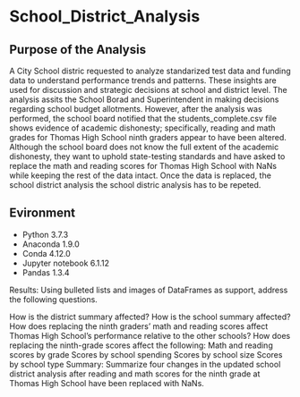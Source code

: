 # School_District_Analysis

## Purpose of the Analysis
A City School distric requested to analyze standarized test data and funding data to understand performance trends and patterns. These insights are used for discussion and strategic decisions at school and district level. The analysis assits the School Borad and Superintendent in making decisions regarding school budget allotments.
However, after the analysis was performed, the school board notified that the students_complete.csv file shows evidence of academic dishonesty; specifically, reading and math grades for Thomas High School ninth graders appear to have been altered. Although the school board does not know the full extent of the academic dishonesty, they want to uphold state-testing standards and have asked to replace the math and reading scores for Thomas High School with NaNs while keeping the rest of the data intact. Once the data is replaced, the school district analysis the school distric analysis has to be repeted.

## Evironment
* Python 3.7.3
* Anaconda 1.9.0
* Conda 4.12.0
* Jupyter notebook 6.1.12
* Pandas 1.3.4

Results: Using bulleted lists and images of DataFrames as support, address the following questions.

How is the district summary affected?
How is the school summary affected?
How does replacing the ninth graders’ math and reading scores affect Thomas High School’s performance relative to the other schools?
How does replacing the ninth-grade scores affect the following:
Math and reading scores by grade
Scores by school spending
Scores by school size
Scores by school type
Summary: Summarize four changes in the updated school district analysis after reading and math scores for the ninth grade at Thomas High School have been replaced with NaNs.
